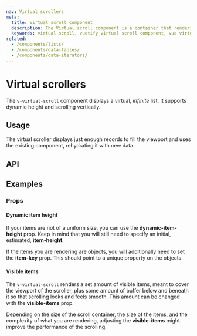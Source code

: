 ```yaml
---
nav: Virtual scrollers
meta:
  title: Virtual scroll component
  description: The Virtual scroll component is a container that renders only visible elements. It is useful when you need to display large amounts of uniform data.
  keywords: virtual scroll, vuetify virtual scroll component, vue virtual scroll component, v-virtual-scroll component
related:
  - /components/lists/
  - /components/data-tables/
  - /components/data-iterators/
---
```


# Virtual scrollers

The `v-virtual-scroll` component displays a virtual, _infinite_ list. It supports dynamic height and scrolling vertically.

<entry />

## Usage

The virtual scroller displays just enough records to fill the viewport and uses the existing component, rehydrating it with new data.

<usage name="v-virtual-scroll" />

## API

<api-inline />

## Examples

### Props

#### Dynamic item height

If your items are not of a uniform size, you can use the **dynamic-item-height** prop. Keep in mind that you will still need to specify an initial, estimated, **item-height**.

<example file="v-virtual-scroll/prop-dynamic-item-height" />

If the items you are rendering are objects, you will additionally need to set the **item-key** prop. This should point to a unique property on the objects.

<example file="v-virtual-scroll/prop-item-key" />

#### Visible items

The `v-virtual-scroll` renders a set amount of visible items, meant to cover the viewport of the scroller, plus some amount of buffer below and beneath it so that scrolling looks and feels smooth. This amount can be changed with the **visible-items** prop.

Depending on the size of the scroll container, the size of the items, and the complexity of what you are rendering, adjusting the **visible-items** might improve the performance of the scrolling.

<example file="v-virtual-scroll/prop-visible-items" />
